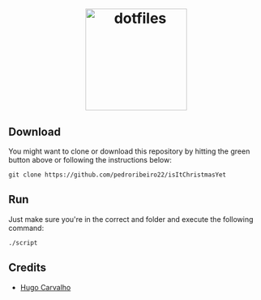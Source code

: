 
[semaphoreci]: https://semaphoreci.com/nelsonmestevao/dotfiles

<h1 align="center">
  <a target="_blank" href="https://dotfiles.github.io">
    <img src="https://cdn2.iconfinder.com/data/icons/christmas-icon-t-event-circle/96/Christmas-Circle-ChristmasTree-512.png" alt="dotfiles" height="200px" width="200px">
  </a>
</h1>


## Download

You might want to clone or download this repository by hitting the green button above or following the instructions below:

```shell
git clone https://github.com/pedroribeiro22/isItChristmasYet
```

## Run

Just make sure you're in the correct and folder
and execute the following command:

```shell
./script
```

## Credits
* [Hugo Carvalho](https://github.com/HugoCarvalho99)
